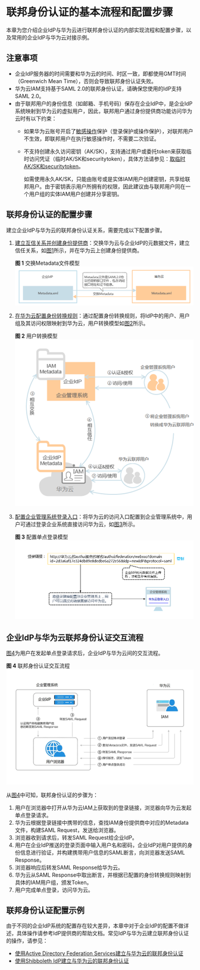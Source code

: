 # 联邦身份认证的基本流程和配置步骤<a name="zh-cn_topic_0059870091"></a>

本章为您介绍企业IdP与华为云进行联邦身份认证的内部实现流程和配置步骤，以及常用的企业IdP与华为云对接示例。

## 注意事项<a name="zh-cn_topic_0175818705_section421816517461"></a>

-   企业IdP服务器的时间需要和华为云的时间、时区一致，即都使用GMT时间（Greenwich Mean Time），否则会导致联邦身份认证失败。
-   华为云IAM支持基于SAML 2.0的联邦身份认证，请确保您使用的IdP支持SAML 2.0。
-   由于联邦用户的身份信息（如邮箱、手机号码）保存在企业IdP中，是企业IdP系统映射到华为云的虚拟用户，因此，联邦用户通过身份提供商功能访问华为云时有以下约束：
    -   如果华为云账号开启了[敏感操作](https://support.huaweicloud.com/usermanual-iam/zh-cn_topic_0079477316.html)保护（登录保护或操作保护），对联邦用户不生效，即联邦用户在执行敏感操作时，不需要二次验证。
    -   不支持创建永久访问密钥（AK/SK），支持通过用户或委托token来获取临时访问凭证（临时AK/SK和securitytoken），具体方法请参见：[取临时AK/SK和securitytoken](https://support.huaweicloud.com/api-iam/zh-cn_topic_0097949518.html)。

        如需使用永久AK/SK，只能由账号或是实体IAM用户创建密钥，共享给联邦用户。由于密钥表示用户所拥有的权限，因此建议由与联邦用户同在一个用户组的实体IAM用户创建并分享密钥。



## 联邦身份认证的配置步骤<a name="zh-cn_topic_0175818705_section265513151533"></a>

建立企业IdP与华为云的联邦身份认证关系，需要完成以下配置步骤。

1.  [建立互信关系并创建身份提供商](步骤1-创建身份提供商.md)：交换华为云与企业IdP的元数据文件，建立信任关系，如[图1](#zh-cn_topic_0175818705_fig2351151775810)所示，并在华为云上创建身份提供商。

    **图 1**  交换Metadata文件模型<a name="zh-cn_topic_0175818705_fig2351151775810"></a>  
    ![](figures/交换Metadata文件模型.png "交换Metadata文件模型")

2.  [在华为云配置身份转换规则](步骤2-配置身份转换规则.md)：通过配置身份转换规则，将IdP中的用户、用户组及其访问权限映射到华为云，用户转换模型如[图2](#zh-cn_topic_0175818705_fig43579668151728)所示。

    **图 2**  用户转换模型<a name="zh-cn_topic_0175818705_fig43579668151728"></a>  
    ![](figures/用户转换模型.png "用户转换模型")

3.  [配置企业管理系统登录入口](步骤3-配置企业管理系统登录入口.md)：将华为云的访问入口配置到企业管理系统中，用户可通过登录企业系统直接访问华为云，如[图3](#zh-cn_topic_0175818705_fig54574848151714)所示。

    **图 3**  配置单点登录模型<a name="zh-cn_topic_0175818705_fig54574848151714"></a>  
    ![](figures/配置单点登录模型.png "配置单点登录模型")


## 企业IdP与华为云联邦身份认证交互流程<a name="zh-cn_topic_0175818705_section7468191134310"></a>

[图4](#zh-cn_topic_0175818705_fig9855184174610)为用户在发起单点登录请求后，企业IdP与华为云间的交互流程。

**图 4**  联邦身份认证交互流程<a name="zh-cn_topic_0175818705_fig9855184174610"></a>  
![](figures/联邦身份认证交互流程.jpg "联邦身份认证交互流程")

从[图4](#zh-cn_topic_0175818705_fig9855184174610)中可知，联邦身份认证的步骤为：

1.  用户在浏览器中打开从华为云IAM上获取到的登录链接，浏览器向华为云发起单点登录请求。
2.  华为云根据登录链接中携带的信息，查找IAM身份提供商中对应的Metadata文件，构建SAML Request，发送给浏览器。
3.  浏览器收到请求后，转发SAML Request给企业IdP。
4.  用户在企业IdP推送的登录页面中输入用户名和密码，企业IdP对用户提供的身份信息进行验证，并构建携带用户信息的SAML断言，向浏览器发送SAML Response。
5.  浏览器响应后转发SAML Response给华为云。
6.  华为云从SAML Response中取出断言，并根据已配置的身份转换规则映射到具体的IAM用户组，颁发Token。
7.  用户完成单点登录，访问华为云。

## 联邦身份认证配置示例<a name="zh-cn_topic_0175818705_section620453919417"></a>

由于不同的企业IdP系统的配置存在较大差异，本章中对于企业IdP的配置不做详述，具体操作请参考IdP提供商的帮助文档。常见IdP与华为云建立联邦身份认证的操作，请参见：

-   [使用Active Directory Federation Services建立与华为云的联邦身份认证](https://bbs.huaweicloud.com/blogs/765004f286a711e9b759fa163e330718)
-   [使用Shibboleth IdP建立与华为云的联邦身份认证](https://bbs.huaweicloud.com/blogs/d26bfc988d7c11e9b759fa163e330718)

